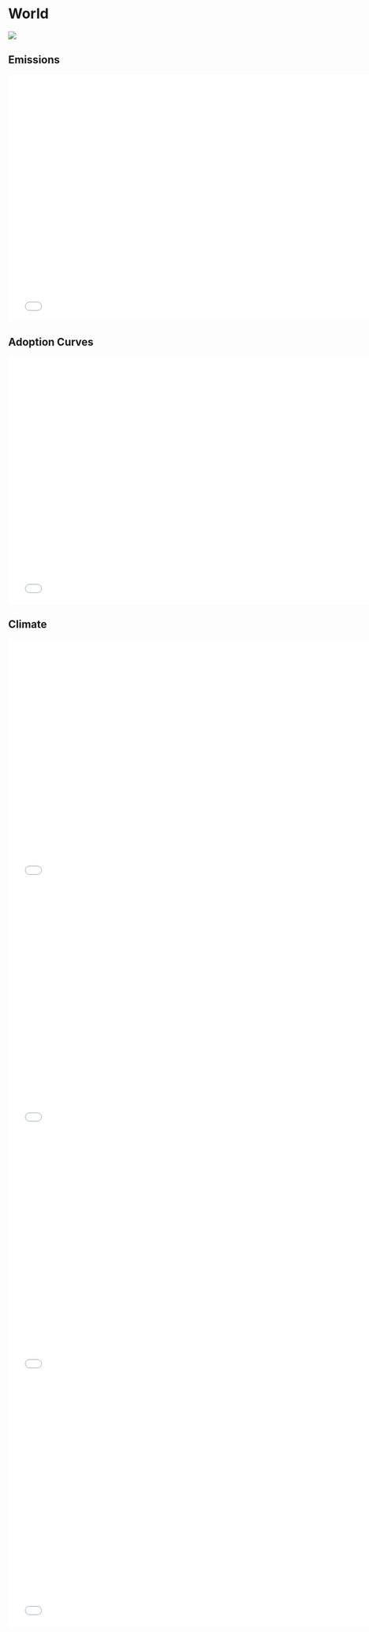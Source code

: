



# World 
  
![](../region%20maps/World.png)  
  
  

## Emissions
<iframe id='igraph' scrolling='no' style='border:none' seamless='seamless' src= "mwedges-pathway-World-dauncsffi.html" height='500' width='150%'></iframe>  
  

## Adoption Curves
<iframe id='igraph' scrolling='no' style='border:none' seamless='seamless' src= "scurves-World-pathway-dauncsffi.html" height='500' width='150%'></iframe>  
  

## Climate
<iframe id='igraph' scrolling='no' style='border:none' seamless='seamless' src= "co2conc-World-dauncsffi.html" height='500' width='150%'></iframe>  
<iframe id='igraph' scrolling='no' style='border:none' seamless='seamless' src= "ghgconc-World-dauncsffi.html" height='500' width='150%'></iframe>  
<iframe id='igraph' scrolling='no' style='border:none' seamless='seamless' src= "forcing-World-dauncsffi.html" height='500' width='150%'></iframe>  
<iframe id='igraph' scrolling='no' style='border:none' seamless='seamless' src= "temp-World-dauncsffi.html" height='500' width='150%'></iframe>  

